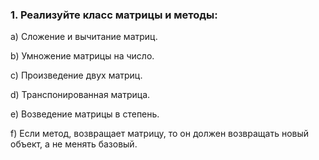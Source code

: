 ### 1. Реализуйте класс матрицы и методы:

   a) Сложение и вычитание матриц.
   
   b) Умножение матрицы на число.
   
   c) Произведение двух матриц.
   
   d) Транспонированная матрица.
   
   e) Возведение матрицы в степень.
   
   f) Если метод, возвращает матрицу, то он должен возвращать новый объект,
      а не менять базовый.
